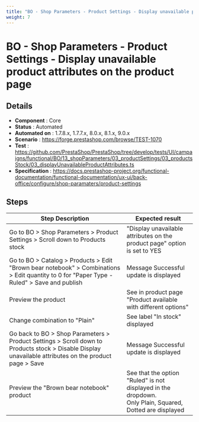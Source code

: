 ```yaml
---
title: "BO - Shop Parameters - Product Settings - Display unavailable product attributes on the product page"
weight: 7
---
```


# BO - Shop Parameters - Product Settings - Display unavailable product attributes on the product page
## Details
* **Component** : Core
* **Status** : Automated
* **Automated on** : 1.7.8.x, 1.7.7.x, 8.0.x, 8.1.x, 9.0.x
* **Scenario** : https://forge.prestashop.com/browse/TEST-1070
* **Test** : https://github.com/PrestaShop/PrestaShop/tree/develop/tests/UI/campaigns/functional/BO/13_shopParameters/03_productSettings/03_productsStock/03_displayUnavailableProductAttributes.ts
* **Specification** : https://docs.prestashop-project.org/functional-documentation/functional-documentation/ux-ui/back-office/configure/shop-paramaters/product-settings

## Steps
| Step Description | Expected result |
| ----- | ----- |
| Go to BO > Shop Parameters > Product Settings > Scroll down to Products stock | "Display unavailable attributes on the product page" option is set to YES |
| Go to BO > Catalog > Products > Edit "Brown bear notebook" > Combinations > Edit quantity to 0 for "Paper Type - Ruled" > Save and publish | Message Successful update is displayed |
| Preview the product | See in product page "Product available with different options" |
| Change combination to "Plain" | See label "In stock" displayed |
| Go back to BO > Shop Parameters > Product Settings > Scroll down to Products stock > Disable Display unavailable attributes on the product page > Save | Message Successful update is displayed |
| Preview the "Brown bear notebook" product | See that the option "Ruled" is not displayed in the dropdown.<br>Only Plain, Squared, Dotted are displayed |
